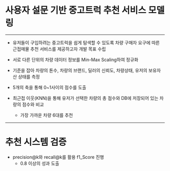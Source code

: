 # 사용자 설문 기반 중고트럭 추천 서비스 모델링
---
- 유저들이 구입하려는 중고트럭을 쉽게 탐색할 수 있도록 차량 구매자 요구에 따른 근접매물 추천 서비스를 제공하고자 개발 목표 수립

- 서로 다른 단위의 차량 데이터 정보를 Min-Max Scaling하여 정규화 

- 기준을 잡아 차량의 톤수, 차량의 브랜드, 딜러의 신뢰도, 차량상태, 유저의 보유자산 상태를 측정

- 5개의 축을 통해 0~1사이의 점수를 도출

- 최근접 이웃(KNN)을 통해 유저가 선택한 차량의 총 점수와 DB에 저장되어 있는 차량의 점수와 비교
  - 가장 가까운 차량 6대를 추천
  
---
# 추천 시스템 검증 
- precision@k와 recall@k를 활용 f1_Score 진행
  - 0.8 이상의 성과 도출
